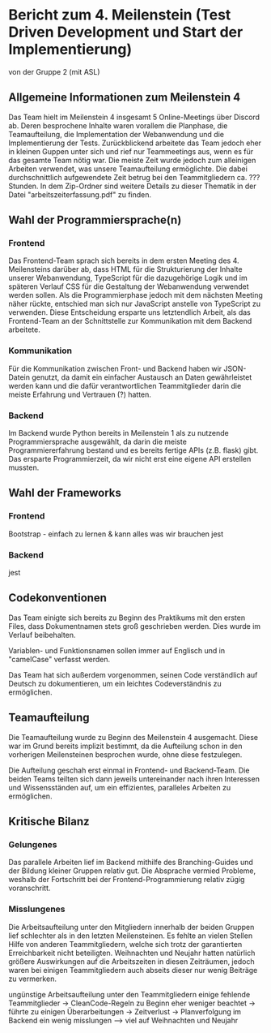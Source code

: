 # Bericht zum 4. Meilenstein (Test Driven Development und Start der Implementierung)
von der Gruppe 2 (mit ASL)


## Allgemeine Informationen zum Meilenstein 4

<p>Das Team hielt im Meilenstein 4 insgesamt 5 Online-Meetings über Discord ab. Deren besprochene Inhalte waren vorallem die Planphase, die Teamaufteilung, die Implementation der Webanwendung und die Implementierung der Tests. Zurückblickend arbeitete das Team jedoch eher in kleinen Guppen unter sich und rief nur Teammeetings aus, wenn es für das gesamte Team nötig war. Die meiste Zeit wurde jedoch zum alleinigen Arbeiten verwendet, was unsere Teamaufteilung ermöglichte. Die dabei durchschnittlich aufgewendete Zeit betrug bei den Teammitgliedern ca. ??? Stunden. In dem Zip-Ordner sind weitere Details zu dieser Thematik in der Datei "arbeitszeiterfassung.pdf" zu finden.</p>


## Wahl der Programmiersprache(n)

### Frontend
<p>Das Frontend-Team sprach sich bereits in dem ersten Meeting des 4. Meilensteins darüber ab, dass HTML für die Strukturierung der Inhalte unserer Webanwendung, TypeScript für die dazugehörige Logik und im späteren Verlauf CSS für die Gestaltung der Webanwendung verwendet werden sollen. Als die Programmierphase jedoch mit dem nächsten Meeting näher rückte, entschied man sich nur JavaScript anstelle von TypeScript zu verwenden. Diese Entscheidung ersparte uns letztendlich Arbeit, als das Frontend-Team an der Schnittstelle zur Kommunikation mit dem Backend arbeitete.</p>

### Kommunikation
<p>Für die Kommunikation zwischen Front- und Backend haben wir JSON-Datein genutzt, da damit ein einfacher Austausch an Daten gewährleistet werden kann und die dafür verantwortlichen Teammitglieder darin die meiste Erfahrung und Vertrauen (?) hatten.</p>

### Backend
<p>Im Backend wurde Python bereits in Meilenstein 1 als zu nutzende Programmiersprache ausgewählt, da darin die meiste Programmiererfahrung bestand und es bereits fertige APIs (z.B. flask) gibt. Das ersparte Programmierzeit, da wir nicht erst eine eigene API erstellen mussten.</p>


## Wahl der Frameworks

### Frontend
Bootstrap - einfach zu lernen & kann alles was wir brauchen
jest

### Backend
jest


## Codekonventionen
<p>Das Team einigte sich bereits zu Beginn des Praktikums mit den ersten Files, dass Dokumentnamen stets groß geschrieben werden. Dies wurde im Verlauf beibehalten.</p>
<p>Variablen- und Funktionsnamen sollen immer auf Englisch und in "camelCase" verfasst werden.</p>
<p>Das Team hat sich außerdem vorgenommen, seinen Code verständlich auf Deutsch zu dokumentieren, um ein leichtes Codeverständnis zu ermöglichen.</p>


## Teamaufteilung
<p>Die Teamaufteilung wurde zu Beginn des Meilenstein 4 ausgemacht. Diese war im Grund bereits implizit bestimmt, da die Aufteilung schon in den vorherigen Meilensteinen besprochen wurde, ohne diese festzulegen.</p>
<p>Die Aufteilung geschah erst einmal in Frontend- und Backend-Team. Die beiden Teams teilten sich dann jeweils untereinander nach ihren Interessen und Wissensständen auf, um ein effizientes, paralleles Arbeiten zu ermöglichen.</p>


## Kritische Bilanz

### Gelungenes
<p>Das parallele Arbeiten lief im Backend mithilfe des Branching-Guides und der Bildung kleiner Gruppen relativ gut. Die Absprache vermied Probleme, weshalb der Fortschritt bei der Frontend-Programmierung relativ zügig voranschritt.</p>

### Misslungenes
<p>Die Arbeitsaufteilung unter den Mitgliedern innerhalb der beiden Gruppen lief schlechter als in den letzten Meilensteinen. Es fehlte an vielen Stellen Hilfe von anderen Teammitgliedern, welche sich trotz der garantierten Erreichbarkeit nicht beteiligten. Weihnachten und Neujahr hatten natürlich größere Auswirkungen auf die Arbeitszeiten in diesen Zeiträumen, jedoch waren bei einigen Teammitgliedern auch abseits dieser nur wenig Beiträge zu vermerken.</p>

ungünstige Arbeitsaufteilung unter den Teammitgliedern
einige fehlende Teammitglieder
-> CleanCode-Regeln zu Beginn eher weniger beachtet -> führte zu einigen Überarbeitungen -> Zeitverlust
-> Planverfolgung im Backend ein wenig misslungen
--> viel auf Weihnachten und Neujahr
